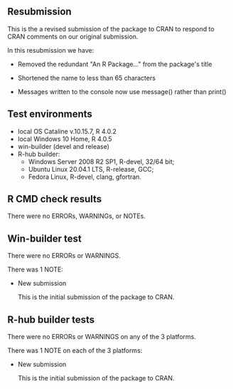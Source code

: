 ## Resubmission
This is the a revised submission of the package to CRAN to respond to CRAN comments on our original submission.

In this resubmission we have:

* Removed the redundant "An R Package..." from the package's title
* Shortened the name to less than 65 characters

* Messages written to the console now use message() rather than print()

## Test environments
* local OS Cataline v.10.15.7, R 4.0.2
* local Windows 10 Home, R 4.0.5
* win-builder (devel and release)
* R-hub builder:
    * Windows Server 2008 R2 SP1, R-devel, 32/64 bit; 
    * Ubuntu Linux 20.04.1 LTS, R-release, GCC; 
    * Fedora Linux, R-devel, clang, gfortran.

## R CMD check results
There were no ERRORs, WARNINGs, or NOTEs. 

## Win-builder test
There were no ERRORs or WARNINGS. 

There was 1 NOTE:

* New submission

  This is the initial submission of the package to CRAN.


## R-hub builder tests
There were no ERRORs or WARNINGS on any of the 3 platforms.

There was 1 NOTE on each of the 3 platforms:

* New submission

  This is the initial submission of the package to CRAN.
